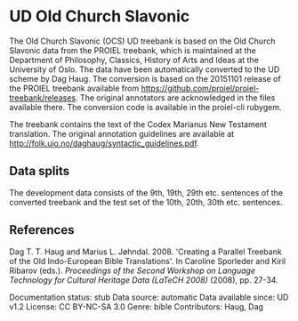 # UD Old Church Slavonic

The Old Church Slavonic (OCS) UD treebank is based on the Old Church Slavonic data from the PROIEL treebank, which is maintained at the Department of Philosophy, Classics, History of Arts and Ideas at the University of Oslo. The data have been automatically converted to the UD scheme by Dag Haug. The conversion is based on the 20151101 release of the PROIEL treebank available from https://github.com/proiel/proiel-treebank/releases. The original annotators are acknowledged in the files available there. The conversion code is available in the proiel-cli rubygem.

The treebank contains the text of the Codex Marianus New Testament translation. The original annotation guidelines are available at http://folk.uio.no/daghaug/syntactic_guidelines.pdf.

## Data splits
The development data consists of the 9th, 19th, 29th etc. sentences of the converted treebank and the test set of the 10th, 20th, 30th etc.  sentences.

## References
 Dag T. T. Haug and Marius L. Jøhndal. 2008. 'Creating a Parallel Treebank of the Old Indo-European Bible Translations'. In Caroline Sporleder and Kiril Ribarov (eds.).  *Proceedings of the Second Workshop on Language Technology for Cultural Heritage Data (LaTeCH 2008)* (2008), pp. 27-34.


Documentation status: stub
Data source: automatic
Data available since: UD v1.2
License: CC BY-NC-SA 3.0
Genre: bible
Contributors: Haug, Dag
